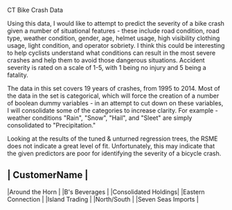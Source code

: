 CT Bike Crash Data

Using this data, I would like to attempt to predict the severity of a bike crash given a number of situational features - these include road condition, road type, weather condition, gender, age, helmet usage, high visibility clothing usage, light condition, and operator sobriety. I think this could be interesting to help cyclists understand what conditions can result in the most severe crashes and help them to avoid those dangerous situations. Accident severity is rated on a scale of 1-5, with 1 being no injury and 5 being a fatality.

The data in this set covers 19 years of crashes, from 1995 to 2014. Most of the data in the set is categorical, which will force the creation of a number of boolean dummy variables - in an attempt to cut down on these variables, I will consolidate some of the categories to increase clarity. For example - weather conditions "Rain", "Snow", "Hail", and "Sleet" are simply consolidated to "Precipitation."

Looking at the results of the tuned & unturned regression trees, the RSME does not indicate a great level of fit. Unfortunately, this may indicate that the given predictors are poor for identifying the severity of a bicycle crash.


| CustomerName        |
-----------------------
|Around the Horn      |
|B's Beverages        |
|Consolidated Holdings|
|Eastern Connection   |
|Island Trading       |
|North/South          |
|Seven Seas Imports   |
